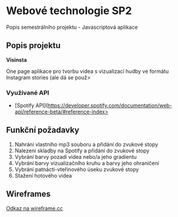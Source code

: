 # Webové technologie SP2

Popis semestrálního projektu - Javascriptová aplikace

## Popis projektu

**Visinsta**

One page aplikace pro tvorbu videa s vizualizací hudby ve formátu Instagram stories (ale dá se použ>

### Využívané API

- [Spotify API](https://developer.spotify.com/documentation/web-api/reference-beta/#reference-index>

## Funkční požadavky

1. Nahrání vlastního mp3 souboru a přidání do zvukové stopy
2. Nalezení skladby na Spotify a přidání do zvukové stopy
3. Vybrání barvy pozadí videa nebo/a jeho gradientu
4. Vybrání barvy vizualizačního kruhu a barvy jeho ohraničení
5. Vybrání patnácti-vteřinového úseku zvukové stopy
6. Stažení hotového videa

## Wireframes

[Odkaz na wireframe.cc](https://wireframe.cc/MgWP3U)
